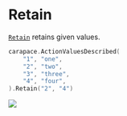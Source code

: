 # Retain

[`Retain`] retains given values.

```go
carapace.ActionValuesDescribed(
	"1", "one",
	"2", "two",
	"3", "three",
	"4", "four",
).Retain("2", "4")
```

![](./retain.cast)

[`Retain`]: https://pkg.go.dev/github.com/rsteube/carapace#Action.Retain
